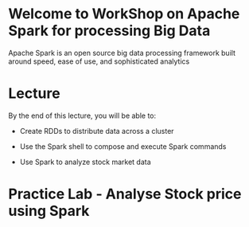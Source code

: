 # Welcome to WorkShop on Apache Spark for processing Big Data

Apache Spark is an open source big data processing framework built around speed, ease of use, and sophisticated analytics


# Lecture

By the end of this lecture, you will be able to:

- Create RDDs to distribute data across a cluster

- Use the Spark shell to compose and execute Spark commands

- Use Spark to analyze stock market data

# Practice Lab - Analyse Stock price using Spark
